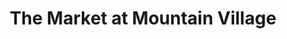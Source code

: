 ---
title: "The Market at Mountain Village"
url: /mountain-village/the-market-at-mountain-village/
shop: Supermarkt
---